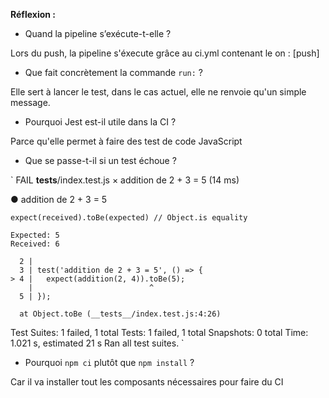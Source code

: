 **Réflexion :**

- Quand la pipeline s’exécute-t-elle ?


Lors du push, la pipeline s'éxecute grâce au ci.yml contenant le on : [push]
- Que fait concrètement la commande `run:` ?


Elle sert à lancer le test, dans le cas actuel, elle ne renvoie qu'un simple message.

- Pourquoi Jest est-il utile dans la CI ?


Parce qu'elle permet à faire des test de code JavaScript
- Que se passe-t-il si un test échoue ?

` FAIL  __tests__/index.test.js
  × addition de 2 + 3 = 5 (14 ms)

  ● addition de 2 + 3 = 5

    expect(received).toBe(expected) // Object.is equality

    Expected: 5
    Received: 6

      2 |
      3 | test('addition de 2 + 3 = 5', () => {
    > 4 |   expect(addition(2, 4)).toBe(5);
        |                          ^
      5 | });

      at Object.toBe (__tests__/index.test.js:4:26)

Test Suites: 1 failed, 1 total
Tests:       1 failed, 1 total
Snapshots:   0 total
Time:        1.021 s, estimated 21 s
Ran all test suites.
`


- Pourquoi `npm ci` plutôt que `npm install` ?


Car il va installer tout les composants nécessaires pour faire du CI
